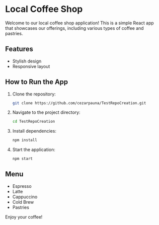 # Local Coffee Shop

Welcome to our local coffee shop application! This is a simple React app that showcases our offerings, including various types of coffee and pastries.

## Features
- Stylish design
- Responsive layout

## How to Run the App
1. Clone the repository:
   ```bash
   git clone https://github.com/cezarpauna/TestRepoCreation.git
   ```
2. Navigate to the project directory:
   ```bash
   cd TestRepoCreation
   ```
3. Install dependencies:
   ```bash
   npm install
   ```
4. Start the application:
   ```bash
   npm start
   ```

## Menu
- Espresso
- Latte
- Cappuccino
- Cold Brew
- Pastries

Enjoy your coffee!